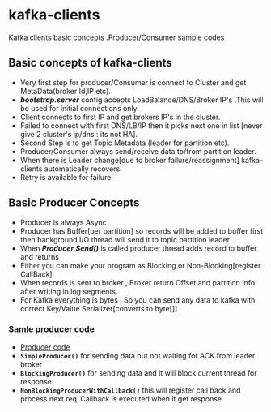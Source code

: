 # kafka-clients
Kafka clients basic concepts .Producer/Consumer sample codes 

## Basic concepts of kafka-clients
 * Very first step for producer/Consumer is connect to Cluster and get MetaData(broker Id,IP etc).
 * **_bootstrap.server_** config accepts LoadBalance/DNS/Broker IP's .This will be used for initial connections only.
 * Client connects to first IP and get brokers IP's in the cluster. 
 * Failed to connect with first DNS/LB/IP then it picks next one in list [never give 2 cluster's ip/dns : its not HA].
 * Second Step is to get Topic Metadata (leader for partition etc).
 * Producer/Consumer always send/receive data to/from partition leader. 
 * When there is Leader change[due to broker failure/reassignment] kafka-clients automatically recovers.
 * Retry is available for failure. 

## Basic Producer Concepts 
* Producer is always Async 
* Producer has Buffer[per partition] so records will be added to buffer first then background I/O thread will send it to topic partition leader 
* When **_Producer.Send()_** is called producer thread adds record to buffer and returns 
* Either you can make your program as Blocking or Non-Blocking[register CallBack]
* When records is sent to broker , Broker return Offset and partition Info after writing in log segments. 
* For Kafka everything is bytes , So you can send any data to kafka with correct Key/Value Serializer[converts to byte[]]

### Samle producer code 
   * [Producer code ](src/main/java/com/prakash/kafka/clients/producer/SimpleKafkaProducer.java)
   * **`SimpleProducer()`** for sending data but not waiting for ACK from leader broker
   * **`BlockingProducer()`** for sending data and it will block current thread for response 
   * **`NonBlockingProducerWithCallback()`** this will register call back and process next req .Callback is executed when it get response
